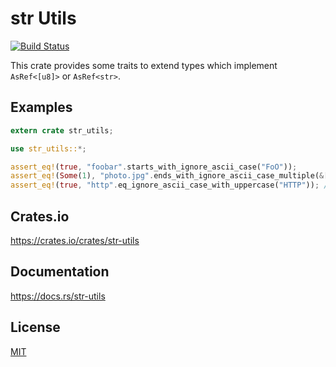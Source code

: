 str Utils
====================

[![Build Status](https://travis-ci.org/magiclen/str-utils.svg?branch=master)](https://travis-ci.org/magiclen/str-utils)

This crate provides some traits to extend types which implement `AsRef<[u8]>` or `AsRef<str>`.

## Examples

```rust
extern crate str_utils;

use str_utils::*;

assert_eq!(true, "foobar".starts_with_ignore_ascii_case("FoO"));
assert_eq!(Some(1), "photo.jpg".ends_with_ignore_ascii_case_multiple(&[".png", ".jpg", ".gif"]));
assert_eq!(true, "http".eq_ignore_ascii_case_with_uppercase("HTTP")); // faster than `eq_ignore_ascii_case`
```

## Crates.io

https://crates.io/crates/str-utils

## Documentation

https://docs.rs/str-utils

## License

[MIT](LICENSE)